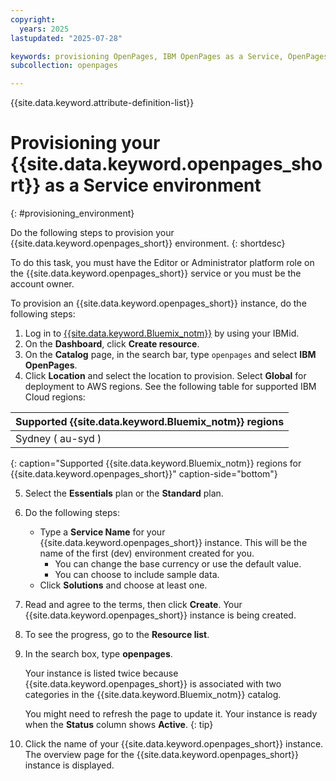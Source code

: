 ```yaml
---
copyright:
  years: 2025
lastupdated: "2025-07-28"

keywords: provisioning OpenPages, IBM OpenPages as a Service, OpenPages environment
subcollection: openpages

---
```

{{site.data.keyword.attribute-definition-list}}

# Provisioning your {{site.data.keyword.openpages_short}} as a Service environment
{: #provisioning_environment}

Do the following steps to provision your {{site.data.keyword.openpages_short}} environment.
{: shortdesc}

To do this task, you must have the Editor or Administrator platform role on the {{site.data.keyword.openpages_short}} service or you must be the account owner.

To provision an {{site.data.keyword.openpages_short}} instance, do the following steps:
1. Log in to [{{site.data.keyword.Bluemix_notm}}](https://cloud.ibm.com/) by using your IBMid.
2. On the **Dashboard**, click **Create resource**.
3. On the **Catalog** page, in the search bar, type `openpages` and select **IBM OpenPages**.
4. Click **Location** and select the location to provision. Select **Global** for deployment to AWS regions. See the following table for supported IBM Cloud regions:

| Supported {{site.data.keyword.Bluemix_notm}} regions  |
|---|
|  Sydney ( au-syd )  |
{: caption="Supported {{site.data.keyword.Bluemix_notm}} regions for {{site.data.keyword.openpages_short}}" caption-side="bottom"}

5. Select the **Essentials** plan or the **Standard** plan.
6. Do the following steps:
    - Type a **Service Name** for your {{site.data.keyword.openpages_short}} instance. This will be the name of the first (dev) environment created for you.
      - You can change the base currency or use the default value.
      - You can choose to include sample data.
    - Click **Solutions** and choose at least one.
7. Read and agree to the terms, then click **Create**. Your {{site.data.keyword.openpages_short}} instance is being created.
8. To see the progress, go to the **Resource list**.
9. In the search box, type **openpages**.

   Your instance is listed twice because {{site.data.keyword.openpages_short}} is associated with two categories in the {{site.data.keyword.Bluemix_notm}} catalog.

   You might need to refresh the page to update it. Your instance is ready when the **Status** column shows **Active**. {: tip}
10. Click the name of your {{site.data.keyword.openpages_short}} instance. The overview page for the {{site.data.keyword.openpages_short}} instance is displayed.
